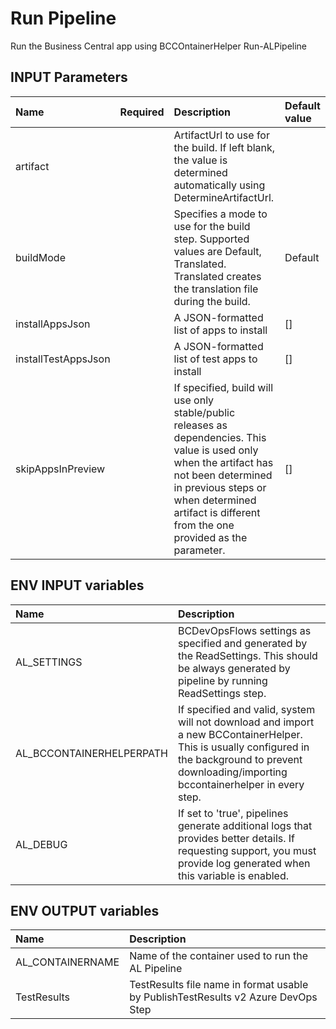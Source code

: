 # Run Pipeline

Run the Business Central app using BCCOntainerHelper Run-ALPipeline

## INPUT Parameters

| Name | Required | Description | Default value |
| :-- | :-: | :-- | :-- |
| artifact | | ArtifactUrl to use for the build. If left blank, the value is determined automatically using DetermineArtifactUrl. |  |
| buildMode | | Specifies a mode to use for the build step. Supported values are Default, Translated. Translated creates the translation file during the build. | Default |
| installAppsJson | | A JSON-formatted list of apps to install | [] |
| installTestAppsJson | | A JSON-formatted list of test apps to install | [] |
| skipAppsInPreview | | If specified, build will use only stable/public releases as dependencies. This value is used only when the artifact has not been determined in previous steps or when determined artifact is different from the one provided as the parameter. | [] |

## ENV INPUT variables

| Name                  | Description |
| :--                   | :-- |
| AL_SETTINGS           | BCDevOpsFlows settings as specified and generated by the ReadSettings. This should be always generated by pipeline by running ReadSettings step. |
| AL_BCCONTAINERHELPERPATH | If specified and valid, system will not download and import a new BCContainerHelper. This is usually configured in the background to prevent downloading/importing bccontainerhelper in every step. |
| AL_DEBUG | If set to 'true', pipelines generate additional logs that provides better details. If requesting support, you must provide log generated when this variable is enabled. |

## ENV OUTPUT variables

| Name              | Description                                                                       |
| :--               | :--                                                                               |
| AL_CONTAINERNAME  | Name of the container used to run the AL Pipeline                                 |
| TestResults       | TestResults file name in format usable by PublishTestResults v2 Azure DevOps Step |